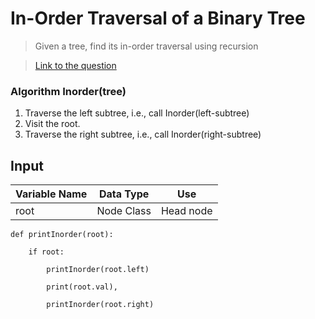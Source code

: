 # In-Order Traversal of a Binary Tree

> Given a tree, find its in-order traversal using recursion

> [Link to the question](https://www.geeksforgeeks.org/tree-traversals-inorder-preorder-and-postorder/)

### Algorithm Inorder(tree)
   1. Traverse the left subtree, i.e., call Inorder(left-subtree)
   2. Visit the root.
   3. Traverse the right subtree, i.e., call Inorder(right-subtree)
   
## Input
| Variable Name | Data Type | Use | 
|---- | ----- | ----- |
| root | Node Class | Head node |

```
def printInorder(root): 
  
    if root: 
  
        printInorder(root.left) 
  
        print(root.val), 
 
        printInorder(root.right) 
  
```
